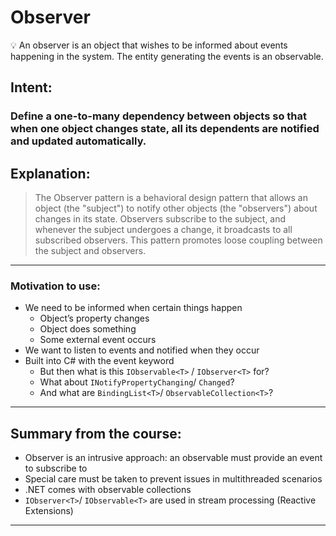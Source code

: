 # Observer

<aside>
💡 An observer is an object that wishes to be informed about events happening in the system. The entity generating the events is an observable.

</aside>

## Intent:

### Define a one-to-many dependency between objects so that when one object changes state, all its dependents are notified and updated automatically.

## Explanation:

> The Observer pattern is a behavioral design pattern that allows an object (the "subject") to notify other objects (the "observers") about changes in its state. Observers subscribe to the subject, and whenever the subject undergoes a change, it broadcasts to all subscribed observers. This pattern promotes loose coupling between the subject and observers.
>

---

### Motivation to use:

- We need to be informed when certain things happen
    - Object’s property changes
    - Object does something
    - Some external event occurs
- We want to listen to events and notified when they occur
- Built into C# with the event keyword
    - But then what is this `IObservable<T>` / `IObserver<T>` for?
    - What about `INotifyPropertyChanging`/ `Changed`?
    - And what are `BindingList<T>`/ `ObservableCollection<T>`?

---

## Summary from the course:

- Observer is an intrusive approach: an observable must provide an event to subscribe to
- Special care must be taken to prevent issues in multithreaded scenarios
- .NET comes with observable collections
- `IObserver<T>`/ `IObservable<T>` are used in stream processing (Reactive Extensions)

---